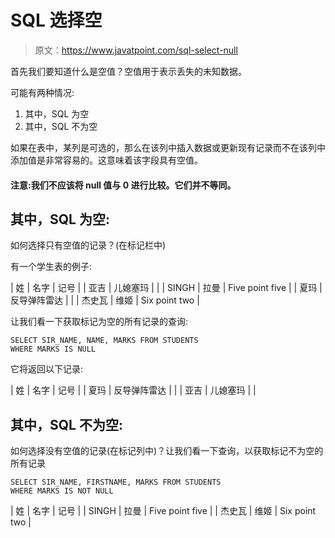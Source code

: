 # SQL 选择空

> 原文：<https://www.javatpoint.com/sql-select-null>

首先我们要知道什么是空值？空值用于表示丢失的未知数据。

可能有两种情况:

1.  其中，SQL 为空
2.  其中，SQL 不为空

如果在表中，某列是可选的，那么在该列中插入数据或更新现有记录而不在该列中添加值是非常容易的。这意味着该字段具有空值。

#### 注意:我们不应该将 null 值与 0 进行比较。它们并不等同。

## 其中，SQL 为空:

如何选择只有空值的记录？(在标记栏中)

有一个学生表的例子:

| 姓 | 名字 | 记号 |
| 亚吉 | 儿媳塞玛 |  |
| SINGH | 拉曼 | Five point five |
| 夏玛 | 反导弹阵雷达 |  |
| 杰史瓦 | 维姬 | Six point two |

让我们看一下获取标记为空的所有记录的查询:

```
SELECT SIR_NAME, NAME, MARKS FROM STUDENTS
WHERE MARKS IS NULL

```

它将返回以下记录:

| 姓 | 名字 | 记号 |
| 夏玛 | 反导弹阵雷达 |  |
| 亚吉 | 儿媳塞玛 |  |

## 其中，SQL 不为空:

如何选择没有空值的记录(在标记列中)？让我们看一下查询，以获取标记不为空的所有记录

```
SELECT SIR_NAME, FIRSTNAME, MARKS FROM STUDENTS  
WHERE MARKS IS NOT NULL 

```

| 姓 | 名字 | 记号 |
| SINGH | 拉曼 | Five point five |
| 杰史瓦 | 维姬 | Six point two |